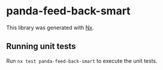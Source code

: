 # panda-feed-back-smart

This library was generated with [Nx](https://nx.dev).

## Running unit tests

Run `nx test panda-feed-back-smart` to execute the unit tests.
